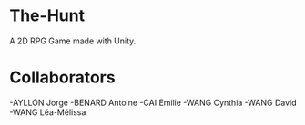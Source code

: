 # The-Hunt
A 2D RPG Game made with Unity.

# Collaborators
-AYLLON Jorge
-BENARD Antoine
-CAI Emilie
-WANG Cynthia
-WANG David
-WANG Léa-Mélissa

